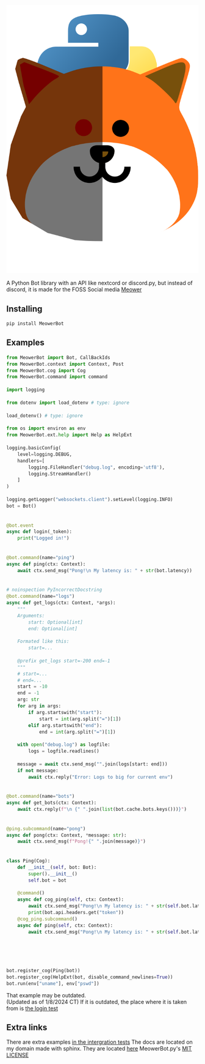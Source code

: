 <center><img src="https://raw.githubusercontent.com/meower-community/MeowerBot.py/master/assets/logo.svg"></center>

A Python Bot library with an API like nextcord or discord.py, but instead of discord, it is made for the FOSS Social media [Meower](https://github.com/meower-media-co/)



## Installing

```bash
pip install MeowerBot
```

## Examples

```py
from MeowerBot import Bot, CallBackIds
from MeowerBot.context import Context, Post
from MeowerBot.cog import Cog
from MeowerBot.command import command

import logging

from dotenv import load_dotenv # type: ignore

load_dotenv() # type: ignore

from os import environ as env
from MeowerBot.ext.help import Help as HelpExt

logging.basicConfig(
	level=logging.DEBUG,
	handlers=[
		logging.FileHandler("debug.log", encoding='utf8'),
		logging.StreamHandler()
	]
)

logging.getLogger("websockets.client").setLevel(logging.INFO)
bot = Bot()


@bot.event
async def login(_token):
	print("Logged in!")


@bot.command(name="ping")
async def ping(ctx: Context):
	await ctx.send_msg("Pong!\n My latency is: " + str(bot.latency))


# noinspection PyIncorrectDocstring
@bot.command(name="logs")
async def get_logs(ctx: Context, *args):
	"""
	Arguments:
		start: Optional[int]
		end: Optional[int]

	Formated like this:
		start=...

	@prefix get_logs start=-200 end=-1
	"""
	# start=...
	# end=...
	start = -10
	end = -1
	arg: str
	for arg in args:
		if arg.startswith("start"):
			start = int(arg.split("=")[1])
		elif arg.startswith("end"):
			end = int(arg.split("=")[1])

	with open("debug.log") as logfile:
		logs = logfile.readlines()

	message = await ctx.send_msg("".join(logs[start: end]))
	if not message:
		await ctx.reply("Error: Logs to big for current env")


@bot.command(name="bots")
async def get_bots(ctx: Context):
	await ctx.reply(f"\n {" ".join(list(bot.cache.bots.keys()))}")


@ping.subcommand(name="pong")
async def pong(ctx: Context, *message: str):
	await ctx.send_msg(f"Pong!{" ".join(message)}")


class Ping(Cog):
	def __init__(self, bot: Bot):
		super().__init__()
		self.bot = bot

	@command()
	async def cog_ping(self, ctx: Context):
		await ctx.send_msg("Pong!\n My latency is: " + str(self.bot.latency))
		print(bot.api.headers.get("token"))
	@cog_ping.subcommand()
	async def ping(self, ctx: Context):
		await ctx.send_msg("Pong!\n My latency is: " + str(self.bot.latency))





bot.register_cog(Ping(bot))
bot.register_cog(HelpExt(bot, disable_command_newlines=True))
bot.run(env["uname"], env["pswd"])

``` 

That example may be outdated.  
(Updated as of 1/8/2024 CT)
If it is outdated, the place where it is taken from is [the login test](./tests/intergration/integration_login.py)

## Extra links

There are extra examples [in the intergration tests](./tests/intergration/)
The docs are located on my domain made with sphinx. They are located [here](https://meowerbot.showierdata.xyz/)
MeowerBot.py's [MIT LICENSE](./LICENSE)
